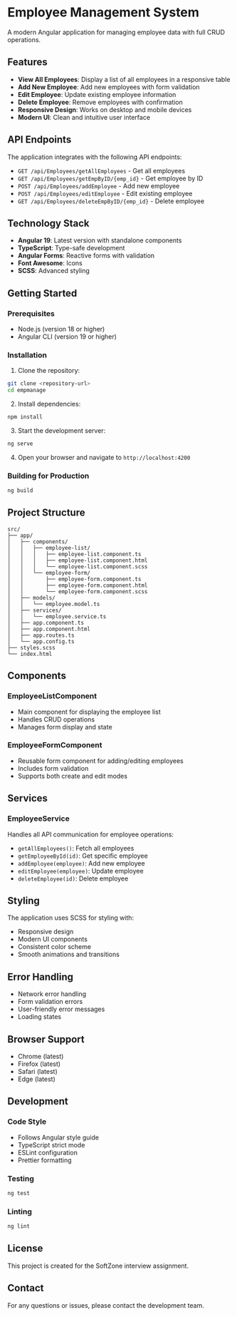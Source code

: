 # Employee Management System

A modern Angular application for managing employee data with full CRUD operations.

## Features

- **View All Employees**: Display a list of all employees in a responsive table
- **Add New Employee**: Add new employees with form validation
- **Edit Employee**: Update existing employee information
- **Delete Employee**: Remove employees with confirmation
- **Responsive Design**: Works on desktop and mobile devices
- **Modern UI**: Clean and intuitive user interface

## API Endpoints

The application integrates with the following API endpoints:

- `GET /api/Employees/getAllEmployees` - Get all employees
- `GET /api/Employees/getEmpByID/{emp_id}` - Get employee by ID
- `POST /api/Employees/addEmployee` - Add new employee
- `POST /api/Employees/editEmployee` - Edit existing employee
- `GET /api/Employees/deleteEmpByID/{emp_id}` - Delete employee

## Technology Stack

- **Angular 19**: Latest version with standalone components
- **TypeScript**: Type-safe development
- **Angular Forms**: Reactive forms with validation
- **Font Awesome**: Icons
- **SCSS**: Advanced styling

## Getting Started

### Prerequisites

- Node.js (version 18 or higher)
- Angular CLI (version 19 or higher)

### Installation

1. Clone the repository:
```bash
git clone <repository-url>
cd empmanage
```

2. Install dependencies:
```bash
npm install
```

3. Start the development server:
```bash
ng serve
```

4. Open your browser and navigate to `http://localhost:4200`

### Building for Production

```bash
ng build
```

## Project Structure

```
src/
├── app/
│   ├── components/
│   │   ├── employee-list/
│   │   │   ├── employee-list.component.ts
│   │   │   ├── employee-list.component.html
│   │   │   └── employee-list.component.scss
│   │   └── employee-form/
│   │       ├── employee-form.component.ts
│   │       ├── employee-form.component.html
│   │       └── employee-form.component.scss
│   ├── models/
│   │   └── employee.model.ts
│   ├── services/
│   │   └── employee.service.ts
│   ├── app.component.ts
│   ├── app.component.html
│   ├── app.routes.ts
│   └── app.config.ts
├── styles.scss
└── index.html
```

## Components

### EmployeeListComponent
- Main component for displaying the employee list
- Handles CRUD operations
- Manages form display and state

### EmployeeFormComponent
- Reusable form component for adding/editing employees
- Includes form validation
- Supports both create and edit modes



## Services

### EmployeeService
Handles all API communication for employee operations:
- `getAllEmployees()`: Fetch all employees
- `getEmployeeById(id)`: Get specific employee
- `addEmployee(employee)`: Add new employee
- `editEmployee(employee)`: Update employee
- `deleteEmployee(id)`: Delete employee

## Styling

The application uses SCSS for styling with:
- Responsive design
- Modern UI components
- Consistent color scheme
- Smooth animations and transitions

## Error Handling

- Network error handling
- Form validation errors
- User-friendly error messages
- Loading states

## Browser Support

- Chrome (latest)
- Firefox (latest)
- Safari (latest)
- Edge (latest)

## Development

### Code Style
- Follows Angular style guide
- TypeScript strict mode
- ESLint configuration
- Prettier formatting

### Testing
```bash
ng test
```

### Linting
```bash
ng lint
```

## License

This project is created for the SoftZone interview assignment.

## Contact

For any questions or issues, please contact the development team.
